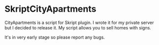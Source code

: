 SkriptCityApartments
====================

CityApartments is a script for Skript plugin. I wrote it for my private server but I decided to release it.
My script allows you to sell homes with signs.

It's in very early stage so please report any bugs.
